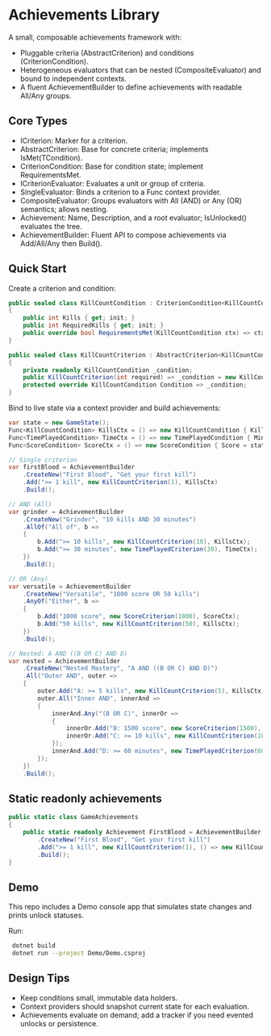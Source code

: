﻿# Achievements Library

A small, composable achievements framework with:
- Pluggable criteria (AbstractCriterion<TCondition>) and conditions (CriterionCondition<TCondition>).
- Heterogeneous evaluators that can be nested (CompositeEvaluator) and bound to independent contexts.
- A fluent AchievementBuilder to define achievements with readable All/Any groups.

## Core Types
- ICriterion: Marker for a criterion.
- AbstractCriterion<TCondition>: Base for concrete criteria; implements IsMet(TCondition).
- CriterionCondition<TCondition>: Base for condition state; implement RequirementsMet.
- ICriterionEvaluator: Evaluates a unit or group of criteria.
- SingleEvaluator<TCondition>: Binds a criterion to a Func<TCondition> context provider.
- CompositeEvaluator: Groups evaluators with All (AND) or Any (OR) semantics; allows nesting.
- Achievement: Name, Description, and a root evaluator; IsUnlocked() evaluates the tree.
- AchievementBuilder: Fluent API to compose achievements via Add/All/Any then Build().

## Quick Start
Create a criterion and condition:
```csharp
public sealed class KillCountCondition : CriterionCondition<KillCountCondition>
{
    public int Kills { get; init; }
    public int RequiredKills { get; init; }
    public override bool RequirementsMet(KillCountCondition ctx) => ctx.Kills >= RequiredKills;
}

public sealed class KillCountCriterion : AbstractCriterion<KillCountCondition>
{
    private readonly KillCountCondition _condition;
    public KillCountCriterion(int required) => _condition = new KillCountCondition { RequiredKills = required };
    protected override KillCountCondition Condition => _condition;
}
```
Bind to live state via a context provider and build achievements:
```csharp
var state = new GameState();
Func<KillCountCondition> KillsCtx = () => new KillCountCondition { Kills = state.Kills };
Func<TimePlayedCondition> TimeCtx = () => new TimePlayedCondition { MinutesPlayed = state.Minutes };
Func<ScoreCondition> ScoreCtx = () => new ScoreCondition { Score = state.Score };

// Single criterion
var firstBlood = AchievementBuilder
    .CreateNew("First Blood", "Get your first kill")
    .Add(">= 1 kill", new KillCountCriterion(1), KillsCtx)
    .Build();

// AND (All)
var grinder = AchievementBuilder
    .CreateNew("Grinder", "10 kills AND 30 minutes")
    .AllOf("All of", b =>
    {
        b.Add(">= 10 kills", new KillCountCriterion(10), KillsCtx);
        b.Add(">= 30 minutes", new TimePlayedCriterion(30), TimeCtx);
    })
    .Build();

// OR (Any)
var versatile = AchievementBuilder
    .CreateNew("Versatile", "1000 score OR 50 kills")
    .AnyOf("Either", b =>
    {
        b.Add("1000 score", new ScoreCriterion(1000), ScoreCtx);
        b.Add("50 kills", new KillCountCriterion(50), KillsCtx);
    })
    .Build();

// Nested: A AND ((B OR C) AND D)
var nested = AchievementBuilder
    .CreateNew("Nested Mastery", "A AND ((B OR C) AND D)")
    .All("Outer AND", outer =>
    {
        outer.Add("A: >= 5 kills", new KillCountCriterion(5), KillsCtx);
        outer.All("Inner AND", innerAnd =>
        {
            innerAnd.Any("(B OR C)", innerOr =>
            {
                innerOr.Add("B: 1500 score", new ScoreCriterion(1500), ScoreCtx);
                innerOr.Add("C: >= 10 kills", new KillCountCriterion(10), KillsCtx);
            });
            innerAnd.Add("D: >= 60 minutes", new TimePlayedCriterion(60), TimeCtx);
        });
    })
    .Build();
```

## Static readonly achievements
```csharp
public static class GameAchievements
{
    public static readonly Achievement FirstBlood = AchievementBuilder
        .CreateNew("First Blood", "Get your first kill")
        .Add(">= 1 kill", new KillCountCriterion(1), () => new KillCountCondition { Kills = Game.State.Kills })
        .Build();
}
```

## Demo
This repo includes a Demo console app that simulates state changes and prints unlock statuses.

Run:
```bash
 dotnet build
 dotnet run --project Demo/Demo.csproj
```

## Design Tips
- Keep conditions small, immutable data holders.
- Context providers should snapshot current state for each evaluation.
- Achievements evaluate on demand; add a tracker if you need evented unlocks or persistence.

